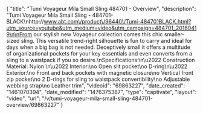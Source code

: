 {
    "title": "Tumi Voyageur Mila Small Sling 484701 - Overview",
    "description": "Tumi Voyageur Mila Small Sling - 484701-BLACK\nhttp:\/\/www.abt.com\/product\/96440\/Tumi-484701BLACK.html?utm_source=youtube&utm_medium=video&utm_campaign=484701_20160419\n\nFrom our stylish new Voyageur collection comes this chic smaller-sized sling. This versatile trend-right silhouette is fun to carry and ideal for days when a big bag is not needed. Deceptively small it offers a multitude of organizational pockets for your key essentials and even converts from a sling to a waistpack if you so desire.\nSpecifications:\n\u2022 Construction Material: Nylon   \n\u2022 Interior:\no Open slit pocket\no D-ring\n\u2022 Exterior:\no Front and back pockets with magnetic closure\no Vertical front zip pocket\no 2 D-rings for sling to waistpack convertibility\no Adjustable webbing strap\no Leather trim",
    "videoid": "69863227",
    "date_created": "1461070394",
    "date_modified": "1476375387",
    "type": "captivate",
    "layout": "video",
    "url": "\/v\/tumi-voyageur-mila-small-sling-484701-overview\/69863227"
}